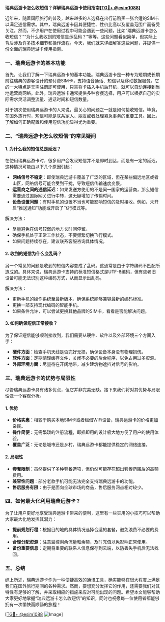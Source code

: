 **瑞典远游卡怎么收短信？详解瑞典远游卡使用指南[[TG💪+ @esim1088](https://t.me/s/esim1088)]**

近年来，随着国际旅行的普及，越来越多的人选择在出行前购买一张合适的SIM卡以满足通信需求。其中，瑞典远游卡因其便捷性、性价比高以及覆盖范围广而备受关注。然而，不少用户在使用过程中可能会遇到一些问题，比如“瑞典远游卡怎么收短信？”“为什么我收到的短信显示乱码？”等等。这些问题看似简单，但实际上背后涉及许多技术细节和操作流程。今天，我们就来详细解答这些问题，并提供一份全面的瑞典远游卡使用指南。

### 一、瑞典远游卡的基本功能

首先，让我们了解一下瑞典远游卡的基本功能。瑞典远游卡是一种专为短期或长期前往瑞典的游客设计的预付费SIM卡，支持语音通话、短信以及移动数据服务。它的一大特点是无需注册即可使用，只需将卡插入手机后开机，就可以自动连接到当地运营商网络。此外，瑞典远游卡通常提供多种套餐选择，用户可以根据自己的实际需求灵活调整流量、通话时间和短信数量。

对于初次使用瑞典远游卡的人来说，最关心的问题之一就是如何接收短信。毕竟，在国外旅行时，短信可能是联系家人、朋友或者处理紧急事务的重要工具。因此，了解如何正确配置和使用短信功能显得尤为重要。

### 二、“瑞典远游卡怎么收短信”的常见疑问

#### 1. 为什么我的短信总是延迟？
在使用瑞典远游卡时，很多用户会发现短信并不是即时到达，而是有一定的延迟。这种情况可能由以下几个原因引起：

- **网络信号不稳定**：即使瑞典远游卡覆盖了广泛的区域，但在某些偏远地区或者山区，网络信号可能会受到干扰，导致短信传输速度变慢。
- **运营商之间的通信延迟**：如果发送方使用的不是同一国家的运营商，那么短信需要通过国际网关进行中转，这无疑增加了传输时间。
- **设备设置问题**：有时手机的设置不当也可能影响短信的及时接收。例如，未开启“推送通知”功能或开启了飞行模式等。

解决方法：
- 尽量避免在信号较弱的地方长时间停留。
- 确保手机处于正常工作状态，不要频繁切换飞行模式。
- 如果问题持续存在，建议联系客服咨询具体情况。

#### 2. 收到的短信为什么会乱码？
另一个常见的问题是收到的短信内容变成了乱码。这通常是由于字符编码不匹配所造成的。具体来说，瑞典远游卡支持的标准短信格式是UTF-8编码，但有些老旧设备可能无法识别这种编码方式，从而显示出乱码。

解决方法：
- 更新手机的操作系统至最新版本，确保系统能够兼容最新的编码标准。
- 更换一部支持现代编码的智能手机。
- 如果条件允许，可以尝试更换其他品牌的SIM卡，看看是否能解决问题。

#### 3. 如何确保短信正常接收？
为了保证短信能够顺利接收到，我们需要从硬件、软件以及外部环境三个方面入手：

- **硬件方面**：检查手机天线是否完好无损，确保设备本身没有物理损伤。
- **软件方面**：定期清理缓存文件，关闭不必要的后台程序，以免占用过多资源。
- **外部环境方面**：尽量待在开阔地带，减少建筑物遮挡对信号的影响。

### 三、瑞典远游卡的优势与局限性

尽管瑞典远游卡具有诸多优点，但它并非完美无缺。接下来我们将对其优势与局限性做一个客观分析。

#### 1. 优势
- **价格实惠**：相较于购买本地SIM卡或者租借WiFi设备，瑞典远游卡的价格更加亲民。
- **操作简便**：无需繁琐的注册流程，即插即用的设计极大地方便了用户的使用体验。
- **覆盖广泛**：无论是城市还是乡村，瑞典远游卡都能提供稳定的网络连接。

#### 2. 局限性
- **套餐限制**：虽然提供了多种套餐选项，但仍然可能存在超出套餐范围后的高额费用。
- **兼容性问题**：部分老款手机可能无法完全支持瑞典远游卡的功能。
- **售后服务有限**：由于是面向全球市场的商品，售后服务网点相对较少。

### 四、如何最大化利用瑞典远游卡？

为了让用户更好地享受瑞典远游卡带来的便利，这里有一些实用的小技巧可以帮助大家最大化地发挥其潜力：

- **提前规划行程**：根据目的地的具体情况选择合适的套餐，避免浪费不必要的费用。
- **合理分配资源**：注意监控剩余流量和余额，及时充值以免影响正常使用。
- **备份重要信息**：定期将重要的联系人信息保存到云端，以防丢失手机后无法找回。

### 五、总结

综上所述，瑞典远游卡作为一种便捷高效的通讯工具，确实能够在很大程度上满足我们在国外旅行期间的各种需求。然而，要想充分发挥它的作用，还需要我们对其特性有足够的了解，并采取相应的措施来应对可能出现的问题。希望本文能够帮助大家更好地掌握“瑞典远游卡怎么收短信”的知识，同时也祝愿每一位使用者都能够拥有一次愉快而顺畅的旅程！

[[TG💪+ @esim1088](https://t.me/s/esim1088) ![Image](https://i.postimg.cc/4NQfJmqS/Snipaste-2025-05-13-00-14-12.png)]